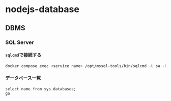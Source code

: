 # nodejs-database

## DBMS

### SQL Server

#### `sqlcmd`で接続する

```sh
docker compose exec <service name> /opt/mssql-tools/bin/sqlcmd -U sa -P <passsword>
```

#### データベース一覧

```
select name from sys.databases;
go
```
